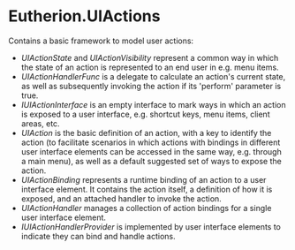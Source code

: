 # Eutherion.UIActions

Contains a basic framework to model user actions:

  * _UIActionState_ and _UIActionVisibility_ represent a common way in which the state of an action is represented to an end user in e.g. menu items.
  * _UIActionHandlerFunc_ is a delegate to calculate an action's current state, as well as subsequently invoking the action if its 'perform' parameter is true.
  * _IUIActionInterface_ is an empty interface to mark ways in which an action is exposed to a user interface, e.g. shortcut keys, menu items, client areas, etc.
  * _UIAction_ is the basic definition of an action, with a key to identify the action (to facilitate scenarios in which actions with bindings in different user interface elements can be accessed in the same way, e.g. through a main menu), as well as a default suggested set of ways to expose the action.
  * _UIActionBinding_ represents a runtime binding of an action to a user interface element. It contains the action itself, a definition of how it is exposed, and an attached handler to invoke the action.
  * _UIActionHandler_ manages a collection of action bindings for a single user interface element.
  * _IUIActionHandlerProvider_ is implemented by user interface elements to indicate they can bind and handle actions.
